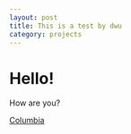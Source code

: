 ```yaml
---
layout: post
title: This is a test by dwu
category: projects
---
```

# Hello!

How are you?

[Columbia](http://www.columbia.edu)
